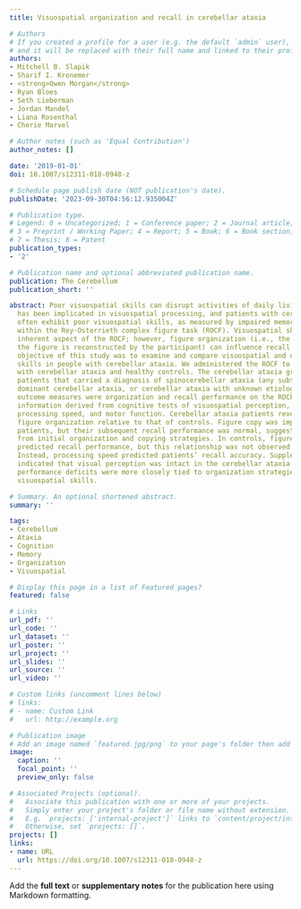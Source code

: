 ```yaml
---
title: Visuospatial organization and recall in cerebellar ataxia

# Authors
# If you created a profile for a user (e.g. the default `admin` user), write the username (folder name) here
# and it will be replaced with their full name and linked to their profile.
authors:
- Mitchell B. Slapik
- Sharif I. Kronemer
- <strong>Owen Morgan</strong>
- Ryan Bloes
- Seth Lieberman
- Jordan Mandel
- Liana Rosenthal
- Cherie Marvel

# Author notes (such as 'Equal Contribution')
author_notes: []

date: '2019-01-01'
doi: 10.1007/s12311-018-0948-z

# Schedule page publish date (NOT publication's date).
publishDate: '2023-09-30T04:56:12.935004Z'

# Publication type.
# Legend: 0 = Uncategorized; 1 = Conference paper; 2 = Journal article;
# 3 = Preprint / Working Paper; 4 = Report; 5 = Book; 6 = Book section;
# 7 = Thesis; 8 = Patent
publication_types:
- '2'

# Publication name and optional abbreviated publication name.
publication: The Cerebellum
publication_short: ''

abstract: Poor visuospatial skills can disrupt activities of daily living. The cerebellum
  has been implicated in visuospatial processing, and patients with cerebellar injury
  often exhibit poor visuospatial skills, as measured by impaired memory for the figure
  within the Rey-Osterrieth complex figure task (ROCF). Visuospatial skills are an
  inherent aspect of the ROCF; however, figure organization (i.e., the order in which
  the figure is reconstructed by the participant) can influence recall ability. The
  objective of this study was to examine and compare visuospatial and organization
  skills in people with cerebellar ataxia. We administered the ROCF to patients diagnosed
  with cerebellar ataxia and healthy controls. The cerebellar ataxia group included
  patients that carried a diagnosis of spinocerebellar ataxia (any subtype), autosomal
  dominant cerebellar ataxia, or cerebellar ataxia with unknown etiology. Primary
  outcome measures were organization and recall performance on the ROCF, with supplemental
  information derived from cognitive tests of visuospatial perception, working memory,
  processing speed, and motor function. Cerebellar ataxia patients revealed impaired
  figure organization relative to that of controls. Figure copy was impaired in the
  patients, but their subsequent recall performance was normal, suggesting compensation
  from initial organization and copying strategies. In controls, figure organization
  predicted recall performance, but this relationship was not observed in the patients.
  Instead, processing speed predicted patients’ recall accuracy. Supplemental tasks
  indicated that visual perception was intact in the cerebellar ataxia group and that
  performance deficits were more closely tied to organization strategies than with
  visuospatial skills.

# Summary. An optional shortened abstract.
summary: ''

tags:
- Cerebellum
- Ataxia
- Cognition
- Memory
- Organization
- Visuospatial

# Display this page in a list of Featured pages?
featured: false

# Links
url_pdf: ''
url_code: ''
url_dataset: ''
url_poster: ''
url_project: ''
url_slides: ''
url_source: ''
url_video: ''

# Custom links (uncomment lines below)
# links:
# - name: Custom Link
#   url: http://example.org

# Publication image
# Add an image named `featured.jpg/png` to your page's folder then add a caption below.
image:
  caption: ''
  focal_point: ''
  preview_only: false

# Associated Projects (optional).
#   Associate this publication with one or more of your projects.
#   Simply enter your project's folder or file name without extension.
#   E.g. `projects: ['internal-project']` links to `content/project/internal-project/index.md`.
#   Otherwise, set `projects: []`.
projects: []
links:
- name: URL
  url: https://doi.org/10.1007/s12311-018-0948-z
---
```


Add the **full text** or **supplementary notes** for the publication here using Markdown formatting.
